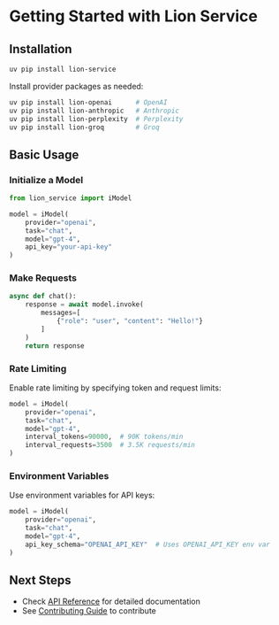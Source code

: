 # Getting Started with Lion Service

## Installation

```bash
uv pip install lion-service
```

Install provider packages as needed:
```bash
uv pip install lion-openai      # OpenAI
uv pip install lion-anthropic   # Anthropic
uv pip install lion-perplexity  # Perplexity
uv pip install lion-groq        # Groq
```

## Basic Usage

### Initialize a Model

```python
from lion_service import iModel

model = iModel(
    provider="openai",
    task="chat",
    model="gpt-4",
    api_key="your-api-key"
)
```

### Make Requests

```python
async def chat():
    response = await model.invoke(
        messages=[
            {"role": "user", "content": "Hello!"}
        ]
    )
    return response
```

### Rate Limiting

Enable rate limiting by specifying token and request limits:

```python
model = iModel(
    provider="openai",
    task="chat",
    model="gpt-4",
    interval_tokens=90000,  # 90K tokens/min
    interval_requests=3500  # 3.5K requests/min
)
```

### Environment Variables

Use environment variables for API keys:

```python
model = iModel(
    provider="openai",
    task="chat",
    model="gpt-4",
    api_key_schema="OPENAI_API_KEY"  # Uses OPENAI_API_KEY env var
)
```

## Next Steps

- Check [API Reference](api_reference.md) for detailed documentation
- See [Contributing Guide](contributing.md) to contribute
